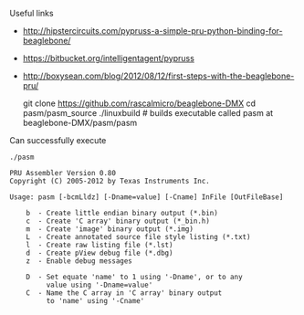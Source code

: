 Useful links

 * http://hipstercircuits.com/pypruss-a-simple-pru-python-binding-for-beaglebone/
 * https://bitbucket.org/intelligentagent/pypruss
 * http://boxysean.com/blog/2012/08/12/first-steps-with-the-beaglebone-pru/

    git clone https://github.com/rascalmicro/beaglebone-DMX
    cd pasm/pasm_source
    ./linuxbuild # builds executable called pasm at beaglebone-DMX/pasm/pasm

Can successfully execute

    ./pasm
    
    PRU Assembler Version 0.80
    Copyright (C) 2005-2012 by Texas Instruments Inc.
    
    Usage: pasm [-bcmLldz] [-Dname=value] [-Cname] InFile [OutFileBase]
    
        b  - Create little endian binary output (*.bin)
        c  - Create 'C array' binary output (*_bin.h)
        m  - Create 'image' binary output (*.img)
        L  - Create annotated source file style listing (*.txt)
        l  - Create raw listing file (*.lst)
        d  - Create pView debug file (*.dbg)
        z  - Enable debug messages
    
        D  - Set equate 'name' to 1 using '-Dname', or to any
             value using '-Dname=value'
        C  - Name the C array in 'C array' binary output
             to 'name' using '-Cname'
